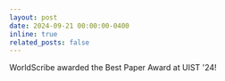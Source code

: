 ```yaml
---
layout: post
date: 2024-09-21 00:00:00-0400
inline: true
related_posts: false
---
```


WorldScribe awarded the Best Paper Award at UIST '24!

